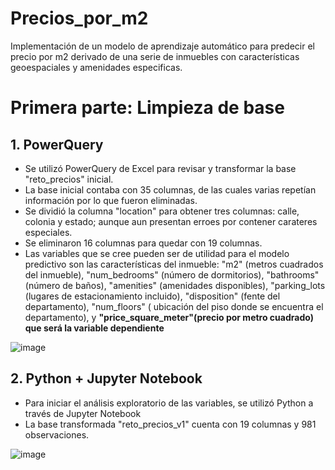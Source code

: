 # Precios_por_m2
Implementación de un modelo de aprendizaje automático para predecir el precio por m2 derivado de una serie de inmuebles con características geoespaciales y amenidades especificas.

# Primera parte: Limpieza de base
## 1. PowerQuery
- Se utilizó PowerQuery de Excel para revisar y transformar la base "reto_precios" inicial.
- La base inicial contaba con 35 columnas, de las cuales varias repetían información por lo que fueron eliminadas.
- Se dividió la columna "location" para obtener tres columnas: calle, colonia y estado; aunque aun presentan erroes por contener carateres especiales.
- Se eliminaron 16 columnas para quedar con 19 columnas.
- Las variables que se cree pueden ser de utilidad para el modelo predictivo son las características del inmueble: "m2" (metros cuadrados del inmueble), "num_bedrooms" (número de dormitorios), "bathrooms" (número de baños), "amenities" (amenidades disponibles), "parking_lots (lugares de estacionamiento incluido), "disposition" (fente del departamento), "num_floors" ( ubicación del piso donde se encuentra el departamento), y **"price_square_meter"(precio por metro cuadrado) que será la variable dependiente**

![image](https://github.com/Alelopez383/Precios_por_m2/assets/43974872/c5ca029d-9c89-4b0c-97e0-779ab245d4fa)


## 2. Python + Jupyter Notebook
- Para iniciar el análisis exploratorio de las variables, se utilizó Python a través de Jupyter Notebook
- La base transformada "reto_precios_v1" cuenta con 19 columnas y 981 observaciones.

![image](https://github.com/Alelopez383/Precios_por_m2/assets/43974872/f087da65-6e47-465e-95ae-dd6989d56e7a)

